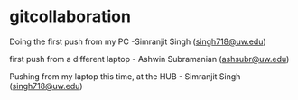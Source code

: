 # gitcollaboration

Doing the first push from my PC -Simranjit Singh (singh718@uw.edu)

first push from a different laptop - Ashwin Subramanian (ashsubr@uw.edu)

Pushing from my laptop this time, at the HUB - Simranjit Singh (singh718@uw.edu)
